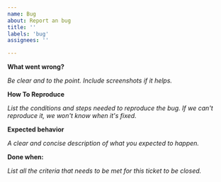 ```yaml
---
name: Bug
about: Report an bug
title: ''
labels: 'bug'
assignees: ''

---
```


**What went wrong?**

_Be clear and to the point. Include screenshots if it helps._

**How To Reproduce**

_List the conditions and steps needed to reproduce the bug. If we can't
reproduce it, we won't know when it's fixed._

**Expected behavior**

_A clear and concise description of what you expected to happen._

**Done when:**

_List all the criteria that needs to be met for this ticket to be closed._
